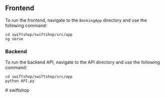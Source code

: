 <!-- **Installation Guide**

This guide will walk you through the installation process for Angular, SQL Server Management Studio (SSMS), and provide additional tutorials and resources for each.

### Angular
- Open Terminal and type the following command:
npm install -g @angular/cli

- For a tutorial on getting started with Angular, visit [here](https://angular.io/tutorial/first-app).

### SQL Server Management Studio (SSMS)
- Download SSMS from [here](https://learn.microsoft.com/en-us/sql/ssms/download-sql-server-management-studio-ssms?view=sql-server-ver16#download-ssms).
- For a quick start guide on using SSMS, refer to [this tutorial](https://learn.microsoft.com/en-us/sql/ssms/quickstarts/ssms-connect-query-sql-server?view=sql-server-ver16).

### Additional Resources
- **Youtube Video**: Watch [this video](https://www.youtube.com/watch?v=9ZD7cKIaxdM) for additional insights.

Now, you're all set up with Angular, and SQL Server Management Studio! Happy coding! -->

## Frontend

To run the frontend, navigate to the `BankingApp` directory and use the following command:

```terminal
cd swiftshop/swiftshop/src/app
ng serve
```

### Backend
To run the backend API, navigate to the API directory and use the following command:

```terminal
cd swiftshop/swiftshop/src/app
python API.py
```
#   s w i f t s h o p  
 